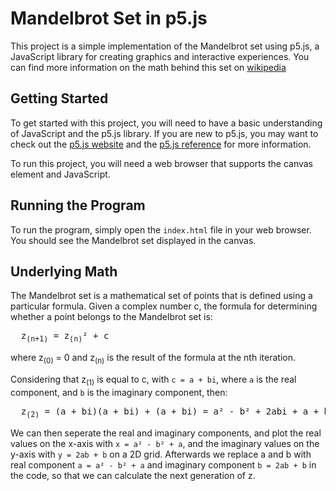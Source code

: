 # Mandelbrot Set in p5.js

This project is a simple implementation of the Mandelbrot set using p5.js, 
a JavaScript library for creating graphics and interactive experiences.
You can find more information on the math behind this set on [wikipedia](www.wikipedia.org/wiki/Mandelbrot_set)


## Getting Started

To get started with this project, you will need to have a basic understanding of JavaScript and the p5.js library. 
If you are new to p5.js, you may want to check out the [p5.js website](www.p5js.org/) and the [p5.js reference](www.p5js.org/reference/) for more information.

To run this project, you will need a web browser that supports the canvas element and JavaScript.

## Running the Program

To run the program, simply open the `index.html` file in your web browser. 
You should see the Mandelbrot set displayed in the canvas. 

## Underlying Math

The Mandelbrot set is a mathematical set of points that is defined using a particular formula. Given a complex number c, the formula for determining whether a point belongs to the Mandelbrot set is:

<pre>
  z<sub>(n+1)</sub> = z<sub>(n)</sub>² + c
</pre>

where z<sub>(0)</sub> = 0 and z<sub>(n)</sub> is the result of the formula at the nth iteration.

Considering that z<sub>(1)</sub> is equal to c, with `c = a + bi`, where `a` is the real component, and `b` is the imaginary component, then:
<pre>
  z<sub>(2)</sub> = (a + bi)(a + bi) + (a + bi) = a² - b² + 2abi + a + bi
</pre>

We can then seperate the real and imaginary components, and plot the real values on the x-axis with `x = a² - b² + a`, and the imaginary values on the y-axis with `y = 2ab + b` on a 2D grid. Afterwards we replace a and b with real component `a = a² - b² + a` and imaginary component `b = 2ab + b` in the code, so that we can calculate the next generation of z.
